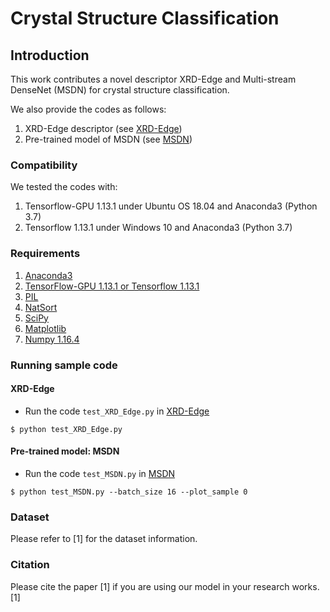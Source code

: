 # Crystal Structure Classification

## Introduction
This work contributes a novel descriptor XRD-Edge and Multi-stream DenseNet (MSDN) for crystal structure classification.

We also provide the codes as follows:
  1) XRD-Edge descriptor (see [XRD-Edge](https://github.com/tiongleslie/crystal-structure-classification/tree/master/XRD-Edge))
  2) Pre-trained model of MSDN (see [MSDN](https://github.com/tiongleslie/crystal-structure-classification/tree/master/MSDN))

### Compatibility
We tested the codes with:
  1) Tensorflow-GPU 1.13.1 under Ubuntu OS 18.04 and Anaconda3 (Python 3.7)
  1) Tensorflow 1.13.1 under Windows 10 and Anaconda3 (Python 3.7)

### Requirements
  1) [Anaconda3](https://www.anaconda.com/distribution/#download-section)
  2) [TensorFlow-GPU 1.13.1 or Tensorflow 1.13.1](https://www.tensorflow.org/install/pip)
  3) [PIL](https://anaconda.org/anaconda/pillow)
  4) [NatSort](https://pypi.org/project/natsort/)
  5) [SciPy](https://anaconda.org/anaconda/scipy)
  6) [Matplotlib](https://anaconda.org/conda-forge/matplotlib)
  7) [Numpy 1.16.4](https://pypi.org/project/numpy/1.16.4/)
 
### Running sample code
#### XRD-Edge
- Run the code `test_XRD_Edge.py` in [XRD-Edge](https://github.com/tiongleslie/crystal-structure-classification/tree/master/XRD-Edge)
```shell
$ python test_XRD_Edge.py
```

#### Pre-trained model: MSDN
- Run the code `test_MSDN.py` in [MSDN](https://github.com/tiongleslie/crystal-structure-classification/tree/master/MSDN)
```shell
$ python test_MSDN.py --batch_size 16 --plot_sample 0
```

### Dataset
Please refer to [1] for the dataset information.

### Citation
Please cite the paper [1] if you are using our model in your research works.
  [1]
